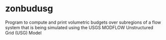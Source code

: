 # zonbudusg
Program to compute and print volumetric budgets over subregions of a flow system that is being simulated using the USGS MODFLOW Unstructured Grid (USG) Model
